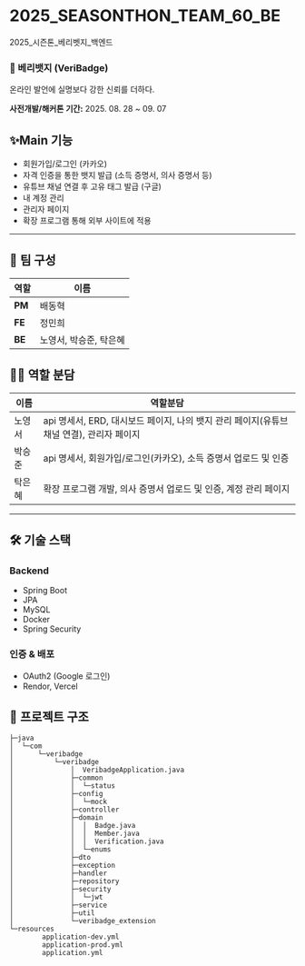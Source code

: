 # 2025_SEASONTHON_TEAM_60_BE
2025_시즌톤_베리벳지_백엔드


### 🍓 베리뱃지 (VeriBadge) 

온라인 발언에 실명보다 강한 신뢰를 더하다.


**사전개발/해커톤 기간:** 2025. 08. 28 ~ 09. 07

## ✨Main 기능
- 회원가입/로그인 (카카오)
- 자격 인증을 통한 뱃지 발급 (소득 증명서, 의사 증명서 등)
- 유튜브 채널 연결 후 고유 태그 발급 (구글)
- 내 계정 관리
- 관리자 페이지 
- 확장 프로그램 통해 외부 사이트에 적용

---

## 👥 팀 구성

| 역할 | 이름 |
| --- | --- |
| **PM** | 배동혁 |
| **FE** | 정민희 |
| **BE** | 노영서, 박승준, 탁은혜 |


## 👩‍💻 역할 분담
|       이름         |                                      역할분담                         |
| -------------------------------------- | --------------------------------------------------------------------- |
| 노영서 | api 명세서, ERD, 대시보드 페이지, 나의 뱃지 관리 페이지(유튜브 채널 연결), 관리자 페이지 |
| 박승준 | api 명세서, 회원가입/로그인(카카오), 소득 증명서 업로드 및 인증 |
| 탁은혜 | 확장 프로그램 개발, 의사 증명서 업로드 및 인증, 계정 관리 페이지 |

---

## 🛠 기술 스택

### Backend

- Spring Boot
- JPA
- MySQL
- Docker
- Spring Security

### 인증 & 배포

- OAuth2 (Google 로그인)
- Rendor, Vercel

## 🌳 프로젝트 구조
```
├─java
│  └─com
│      └─veribadge
│          └─veribadge
│              │  VeribadgeApplication.java
│              ├─common
│              │  └─status
│              ├─config
│              │  └─mock
│              ├─controller
│              ├─domain
│              │  │  Badge.java
│              │  │  Member.java
│              │  │  Verification.java
│              │  └─enums
│              ├─dto
│              ├─exception
│              ├─handler
│              ├─repository
│              ├─security
│              │  └─jwt
│              ├─service
│              ├─util
│              └─veribadge_extension
└─resources
        application-dev.yml
        application-prod.yml
        application.yml
```
